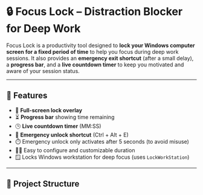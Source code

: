 # 🔒 Focus Lock – Distraction Blocker for Deep Work

Focus Lock is a productivity tool designed to **lock your Windows computer screen for a fixed period of time** to help you focus during deep work sessions. It also provides an **emergency exit shortcut** (after a small delay), a **progress bar**, and a **live countdown timer** to keep you motivated and aware of your session status.

---

## 📌 Features

- 🔐 **Full-screen lock overlay**
- ⏳ **Progress bar** showing time remaining
- 🕒 **Live countdown timer** (MM:SS)
- 🧠 **Emergency unlock shortcut** (Ctrl + Alt + E)
- ⏱️ Emergency unlock only activates after 5 seconds (to avoid misuse)
- 🧑‍💻 Easy to configure and customizable duration
- 🪟 Locks Windows workstation for deep focus (uses `LockWorkStation`)

---

## 📂 Project Structure

